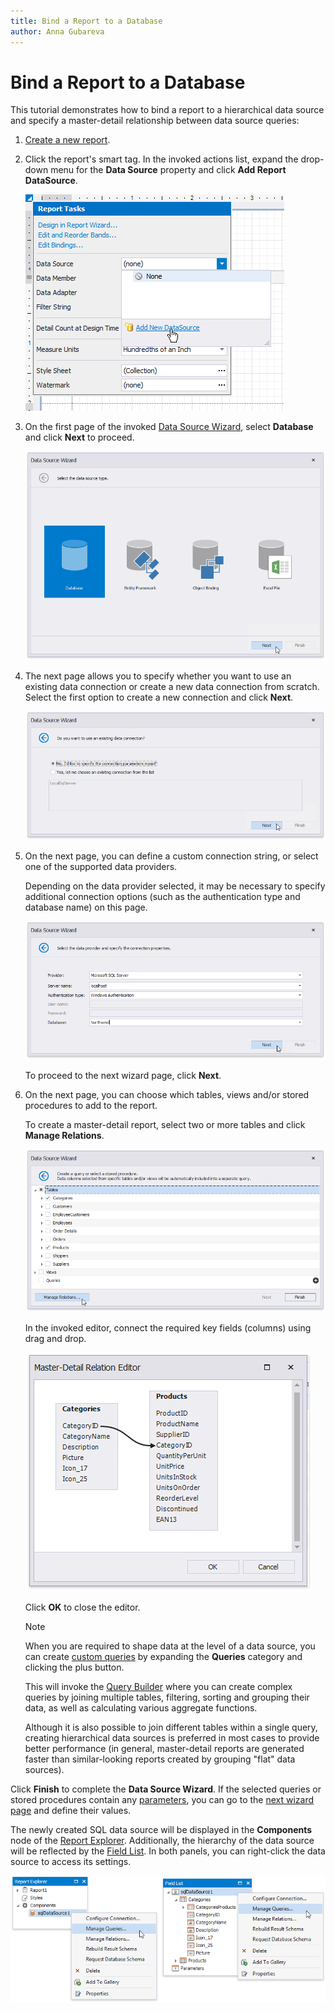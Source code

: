```yaml
---
title: Bind a Report to a Database
author: Anna Gubareva
---
```

# Bind a Report to a Database

This tutorial demonstrates how to bind a report to a hierarchical data source and specify a master-detail relationship between data source queries:

1. [Create a new report](../add-new-reports.md).
2. Click the report's smart tag. In the invoked actions list, expand the drop-down menu for the **Data Source** property and click **Add Report DataSource**.
	
	![](../../../../images/eurd-win-report-smart-tag-add-new-data-source.png)

3. On the first page of the invoked [Data Source Wizard](../report-designer-tools/data-source-wizard.md), select **Database** and click **Next** to proceed.
	
	![](../../../../images/eurd-win-data-source-wizard-select-database.png)

4. The next page allows you to specify whether you want to use an existing data connection or create a new data connection from scratch. Select the first option to create a new connection and click **Next**.
	
	![](../../../../images/eurd-win-data-source-wizard-select-new-connection.png)

5. On the next page, you can define a custom connection string, or select one of the supported data providers.
	
	Depending on the data provider selected, it may be necessary to specify additional connection options (such as the authentication type and database name) on this page.
		
	![](../../../../images/eurd-win-data-source-wizard-connection-settings.png)
	
	To proceed to the next wizard page, click **Next**.
6. On the next page, you can choose which tables, views and/or stored procedures to add to the report.

    To create a master-detail report, select two or more tables and click **Manage Relations**.

    ![](../../../../images/eurd-win-data-source-wizard-select-tables.png)

    In the invoked editor, connect the required key fields (columns) using drag and drop.

    ![](../../../../images/eurd-win-data-source-wizard-master-detail-relation-eidtor.png)

    Click **OK** to close the editor.

    > [!NOTE]
    > When you are required to shape data at the level of a data source, you can create [custom queries](../report-designer-tools/data-source-wizard/connect-to-a-database/create-a-query-or-select-a-stored-procedure.md) by expanding the **Queries** category and clicking the plus button.
    > 
    > This will invoke the [Query Builder](../report-designer-tools/query-builder.md) where you can create complex queries by joining multiple tables, filtering, sorting and grouping their data, as well as calculating various aggregate functions.
    > 
    > Although it is also possible to join different tables within a single query, creating hierarchical data sources is preferred in most cases to provide better performance (in general, master-detail reports are generated faster than similar-looking reports created by grouping "flat" data sources).
        
Click **Finish** to complete the **Data Source Wizard**. If the selected queries or stored procedures contain any [parameters](../shape-report-data/use-report-parameters/use-query-parameters.md), you can go to the [next wizard page](../report-designer-tools/data-source-wizard/connect-to-a-database/configure-query-parameters.md) and define their values.

The newly created SQL data source will be displayed in the **Components** node of the [Report Explorer](../report-designer-tools/ui-panels/report-explorer.md). Additionally, the hierarchy of the data source will be reflected by the [Field List](../report-designer-tools/ui-panels/field-list.md). In both panels, you can right-click the data source to access its settings.

![](../../../../images/eurd-win-data-source-wizard-database-result.png)